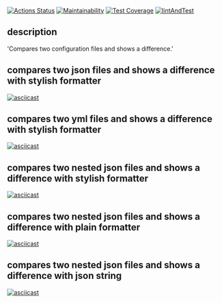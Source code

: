 [![Actions Status](https://github.com/ysemenyuk/backend-project-lvl2/workflows/hexlet-check/badge.svg)](https://github.com/ysemenyuk/backend-project-lvl2/actions)
[![Maintainability](https://api.codeclimate.com/v1/badges/2353a99e66ade71c10f9/maintainability)](https://codeclimate.com/github/ysemenyuk/backend-project-lvl2/maintainability)
[![Test Coverage](https://api.codeclimate.com/v1/badges/2353a99e66ade71c10f9/test_coverage)](https://codeclimate.com/github/ysemenyuk/backend-project-lvl2/test_coverage)
[![lintAndTest](https://github.com/ysemenyuk/backend-project-lvl2/workflows/lintAndTest/badge.svg)](https://github.com/ysemenyuk/backend-project-lvl2/actions)

## description
'Compares two configuration files and shows a difference.'

## compares two json files and shows a difference with stylish formatter
[![asciicast](https://asciinema.org/a/PL4CAjHImG9pFGqNftKjGY4p5.svg)](https://asciinema.org/a/PL4CAjHImG9pFGqNftKjGY4p5)

## compares two yml files and shows a difference with stylish formatter
[![asciicast](https://asciinema.org/a/arr6Fonrbk65KYndBlWXzW5Cc.svg)](https://asciinema.org/a/arr6Fonrbk65KYndBlWXzW5Cc)

## compares two nested json files and shows a difference with stylish formatter
[![asciicast](https://asciinema.org/a/287asSFc5YPke1qdGQlsRct26.svg)](https://asciinema.org/a/287asSFc5YPke1qdGQlsRct26)

## compares two nested json files and shows a difference with plain formatter
[![asciicast](https://asciinema.org/a/EHSXEmrshDLzLjJYx3Mml3umD.svg)](https://asciinema.org/a/EHSXEmrshDLzLjJYx3Mml3umD)

## compares two nested json files and shows a difference with json string
[![asciicast](https://asciinema.org/a/irlNCOuCZ9OHHaCiWYUTDZKSI.svg)](https://asciinema.org/a/irlNCOuCZ9OHHaCiWYUTDZKSI)
